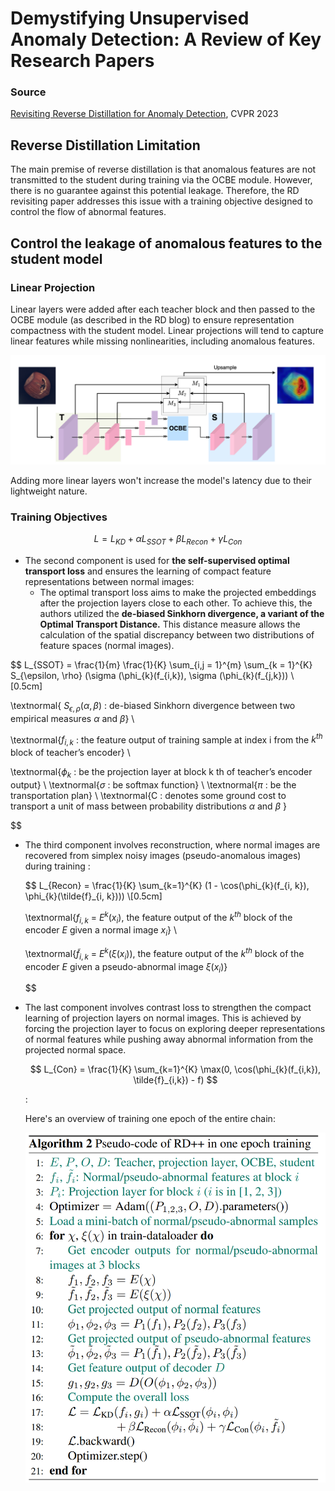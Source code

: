 
# Demystifying Unsupervised Anomaly Detection: A Review of Key Research Papers

### Source
[Revisiting Reverse Distillation for Anomaly Detection](https://openaccess.thecvf.com/content/CVPR2023/html/Tien_Revisiting_Reverse_Distillation_for_Anomaly_Detection_CVPR_2023_paper.html), CVPR 2023


## Reverse Distillation Limitation

The main premise of reverse distillation is that anomalous features are not transmitted to the student during training via the OCBE module. However, there is no guarantee against this potential leakage. Therefore, the RD revisiting paper addresses this issue with a training objective designed to control the flow of abnormal features.

## Control the leakage of anomalous features to the student model

### Linear Projection

Linear layers were added after each teacher block and then passed to the OCBE module (as described in the RD blog) to ensure representation compactness with the student model. Linear projections will tend to capture linear features while missing nonlinearities, including anomalous features.

<img src="figures/revisiting-kd/projection-after-ocbe.png" alt="drawing" width="700"/>


Adding more linear layers won't increase the model's latency due to their lightweight nature.

### Training Objectives

$$
L = L_{KD} + \alpha L_{SSOT} + \beta L_{Recon} + \gamma L_{Con} 
$$

- The second component is used for **the self-supervised optimal transport loss** and ensures the learning of compact feature representations between normal images:
    - The optimal transport loss aims to make the projected embeddings after the projection layers close to each other. To achieve this, the authors utilized the **de-biased Sinkhorn divergence, a variant of the Optimal Transport Distance.** This distance measure allows the calculation of the spatial discrepancy between two distributions of feature spaces (normal images).

$$
L_{SSOT} = \frac{1}{m} \frac{1}{K} \sum_{i,j = 1}^{m} \sum_{k = 1}^{K} S_{\epsilon, \rho} (\sigma (\phi_{k}(f_{i,k}), \sigma (\phi_{k}(f_{j,k})) \\[0.5cm] 

\textnormal{
$S_{\epsilon, \rho}(\alpha, \beta)$ : de-biased Sinkhorn divergence between two empirical
measures $\alpha$ and $\beta$} \\

\textnormal{$f_{i,k}$ : the feature output of training sample at index i from the $k^{th}$ block of teacher’s encoder} \\

\textnormal{$\phi_{k}$ : be
the projection layer at block k
th of teacher’s encoder output} \\
\textnormal{$\sigma$ : be
softmax function} \\
\textnormal{$\pi$ : be the transportation plan} \\
\textnormal{C  : denotes some ground cost to transport a unit of mass between
probability distributions $\alpha$ and $\beta$ }

$$

- The third component involves reconstruction, where normal images are recovered from simplex noisy images (pseudo-anomalous images) during training :
    
    $$
    L_{Recon} = \frac{1}{K} \sum_{k=1}^{K} (1 - \cos(\phi_{k}(f_{i, k}), \phi_{k}(\tilde{f}_{i, k}))) \\[0.5cm]
    
    \textnormal{$f_{i,k}$ = $E^k(x_i)$, the feature output of the $k^{th}$ block of the encoder $E$ given a normal image $x_i$} \\
    
    \textnormal{$\tilde{f}_{i,k}$ = $E^k(\xi(x_i))$, the feature output of the $k^{th}$ block of the encoder $E$ given a pseudo-abnormal image $\xi(x_i)$}
    
    $$
    

- The last component involves contrast loss to strengthen the compact learning of projection layers on normal images. This is achieved by forcing the projection layer to focus on exploring deeper representations of normal features while pushing away abnormal information from the projected normal space.
    
    $$
    L_{Con} = \frac{1}{K} \sum_{k=1}^{K} \max(0, \cos(\phi_{k}(f_{i,k}), \tilde{f}_{i,k}) - f)
    $$
    
     : 
    
    Here's an overview of training one epoch of the entire chain:
    
    <img src="figures/revisiting-kd/algo.png" alt="drawing" width="700"/>
